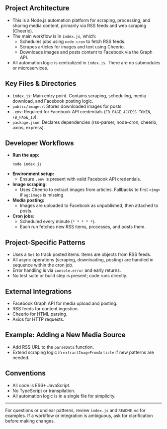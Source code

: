 

## Project Architecture
- This is a Node.js automation platform for scraping, processing, and sharing media content, primarily via RSS feeds and web scraping (Cheerio).
- The main workflow is in `index.js`, which:
  - Schedules jobs using `node-cron` to fetch RSS feeds.
  - Scrapes articles for images and text using Cheerio.
  - Downloads images and posts content to Facebook via the Graph API.
- All automation logic is centralized in `index.js`. There are no submodules or microservices.

## Key Files & Directories
- `index.js`: Main entry point. Contains scraping, scheduling, media download, and Facebook posting logic.
- `public/images/`: Stores downloaded images for posts.
- `.env`: Required for Facebook API credentials (`FB_PAGE_ACCESS_TOKEN`, `FB_PAGE_ID`).
- `package.json`: Declares dependencies (rss-parser, node-cron, cheerio, axios, express).

## Developer Workflows
- **Run the app:**
  ```bash
  node index.js
  ```
- **Environment setup:**
  - Ensure `.env` is present with valid Facebook API credentials.
- **Image scraping:**
  - Uses Cheerio to extract images from articles. Fallbacks to first `<img>` if `og:image` is missing.
- **Media posting:**
  - Images are uploaded to Facebook as unpublished, then attached to posts.
- **Cron jobs:**
  - Scheduled every minute (`* * * * *`).
  - Each run fetches new RSS items, processes, and posts them.

## Project-Specific Patterns
- Uses a `Set` to track posted items. Items are objects from RSS feeds.
- All async operations (scraping, downloading, posting) are handled in sequence within the cron job.
- Error handling is via `console.error` and early returns.
- No test suite or build step is present; code runs directly.

## External Integrations
- Facebook Graph API for media upload and posting.
- RSS feeds for content ingestion.
- Cheerio for HTML parsing.
- Axios for HTTP requests.

## Example: Adding a New Media Source
- Add RSS URL to the `parseData` function.
- Extend scraping logic in `extractImageFromArticle` if new patterns are needed.

## Conventions
- All code is ES6+ JavaScript.
- No TypeScript or transpilation.
- All automation logic is in a single file for simplicity.

---

For questions or unclear patterns, review `index.js` and `README.md` for examples. If a workflow or integration is ambiguous, ask for clarification before making changes.
